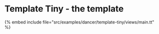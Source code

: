 # Template Tiny - the template



{% embed include file="src/examples/dancer/template-tiny/views/main.tt" %}


